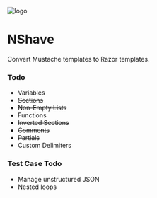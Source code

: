 ![logo](http://presure.co.uk/nshave-logo-small.png "NShave Logo")


# NShave #

Convert Mustache templates to Razor templates.

### Todo ###

* ~~Variables~~
* ~~Sections~~
* ~~Non-Empty Lists~~
* Functions
* ~~Inverted Sections~~
* ~~Comments~~
* ~~Partials~~
* Custom Delimiters

### Test Case Todo ###
* Manage unstructured JSON
* Nested loops